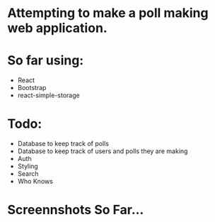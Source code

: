 # Attempting to make a poll making web application.

# So far using:
* React
* Bootstrap
* react-simple-storage

# Todo:
* Database to keep track of polls
* Database to keep track of users and polls they are making
* Auth
* Styling
* Search
* Who Knows


# Screennshots So Far...


